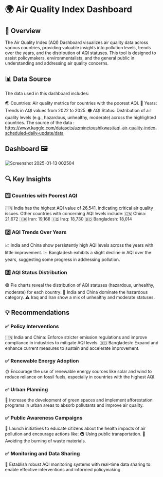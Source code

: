 # 🌍 Air Quality Index Dashboard
## 📌 Overview
The Air Quality Index (AQI) Dashboard visualizes air quality data across various countries, providing valuable insights into pollution levels, trends over the years, and the distribution of AQI statuses. This tool is designed to assist policymakers, environmentalists, and the general public in understanding and addressing air quality concerns.

## 📊 Data Source
The data used in this dashboard includes:

🌏 Countries: Air quality metrics for countries with the poorest AQI.
📆 Years: Trends in AQI values from 2022 to 2025.
🟠 AQI Status: Distribution of air quality levels (e.g., hazardous, unhealthy, moderate) across the highlighted countries.
The source of the data : https://www.kaggle.com/datasets/azminetoushikwasi/aqi-air-quality-index-scheduled-daily-update/data

## Dashboard 🖼️
![Screenshot 2025-01-13 002504](https://github.com/user-attachments/assets/d71184f6-e10c-4e99-bd5b-2103309d02b7)

## 🔍 Key Insights
### 1️⃣ Countries with Poorest AQI
🇮🇳 India has the highest AQI value of 26,541, indicating critical air quality issues.
Other countries with concerning AQI levels include:
🇨🇳 China: 21,672
🇮🇷 Iran: 19,168
🇮🇶 Iraq: 18,730
🇧🇩 Bangladesh: 18,014
### 2️⃣ AQI Trends Over Years
📈 India and China show persistently high AQI levels across the years with little improvement.
📉 Bangladesh exhibits a slight decline in AQI over the years, suggesting some progress in addressing pollution.
### 3️⃣ AQI Status Distribution
🟢 Pie charts reveal the distribution of AQI statuses (hazardous, unhealthy, moderate) for each country:
🚨 India and China dominate the hazardous category.
⚠️ Iraq and Iran show a mix of unhealthy and moderate statuses.
## 💡 Recommendations
### ✅ Policy Interventions
🇮🇳 India and China: Enforce stricter emission regulations and improve compliance in industries to mitigate AQI levels.
🇧🇩 Bangladesh: Expand and enhance current measures to sustain and accelerate improvement.
### ✅ Renewable Energy Adoption
🌞 Encourage the use of renewable energy sources like solar and wind to reduce reliance on fossil fuels, especially in countries with the highest AQI.
### ✅ Urban Planning
🌳 Increase the development of green spaces and implement afforestation programs in urban areas to absorb pollutants and improve air quality.
### ✅ Public Awareness Campaigns
📢 Launch initiatives to educate citizens about the health impacts of air pollution and encourage actions like:
🚇 Using public transportation.
🚯 Avoiding the burning of waste materials.
### ✅ Monitoring and Data Sharing
📡 Establish robust AQI monitoring systems with real-time data sharing to enable effective interventions and informed policymaking.
